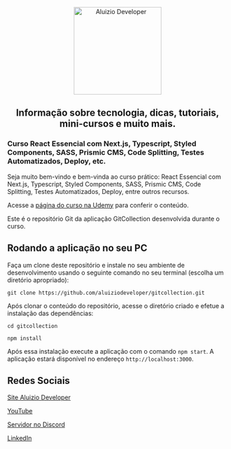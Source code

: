 <p align="center">
  <a href="https://aluiziodeveloper.com.br/">
    <img alt="Aluizio Developer" src="https://aluiziodeveloper.com.br/assets/img/icon.png" width="200" />
  </a>
</p>
<h2 align="center">
Informação sobre tecnologia, dicas, tutoriais, mini-cursos e muito mais.
</h2>

### Curso React Essencial com Next.js, Typescript, Styled Components, SASS, Prismic CMS, Code Splitting, Testes Automatizados, Deploy, etc.

Seja muito bem-vindo e bem-vinda ao curso prático: React Essencial com Next.js, Typescript, Styled Components, SASS, Prismic CMS, Code Splitting, Testes Automatizados, Deploy, entre outros recursos.

Acesse a [página do curso na Udemy](https://www.udemy.com/course/curso-pratico-react-e-nextjs-essencial-com-typescript/?referralCode=BA1163FFEC7ADD378DFF) para conferir o conteúdo.

Este é o repositório Git da aplicação GitCollection desenvolvida durante o curso.

## Rodando a aplicação no seu PC

Faça um clone deste repositório e instale no seu ambiente de desenvolvimento usando o seguinte comando no seu terminal (escolha um diretório apropriado):

```shell
git clone https://github.com/aluiziodeveloper/gitcollection.git
```

Após clonar o conteúdo do repositório, acesse o diretório criado e efetue a instalação das dependências:

```shell
cd gitcollection

npm install
```

Após essa instalação execute a aplicação com o comando `npm start`. A aplicação estará disponível no endereço `http://localhost:3000`.

## Redes Sociais

[Site Aluizio Developer](https://aluiziodeveloper.com.br)

[YouTube](https://www.youtube.com/jorgealuizio)

[Servidor no Discord](https://discord.gg/3J87BMz5fD)

[LinkedIn](https://www.linkedin.com/in/jorgealuizio/)
